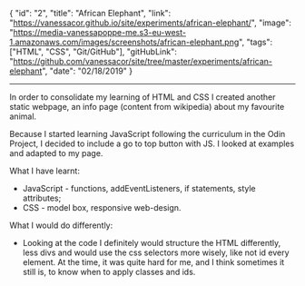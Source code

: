 {
"id": "2",
"title": "African Elephant",
"link": "https://vanessacor.github.io/site/experiments/african-elephant/",
"image": "https://media-vanessapoppe-me.s3-eu-west-1.amazonaws.com/images/screenshots/african-elephant.png",
"tags": ["HTML", "CSS", "Git/GitHub"],
"gitHubLink": "https://github.com/vanessacor/site/tree/master/experiments/african-elephant",
"date": "02/18/2019"
}

---

In order to consolidate my learning of HTML and CSS I created another static webpage, an info page (content from wikipedia) about my favourite animal.

Because I started learning JavaScript following the curriculum in the Odin Project, I decided to include a go to top button with JS. I looked at examples and adapted to my page.

What I have learnt:

- JavaScript - functions, addEventListeners, if statements, style attributes;
- CSS - model box, responsive web-design.

What I would do differently:

- Looking at the code I definitely would structure the HTML differently, less divs and would use the css selectors more wisely, like not id every element. At the time, it was quite hard for me, and I think sometimes it still is, to know when to apply classes and ids.
